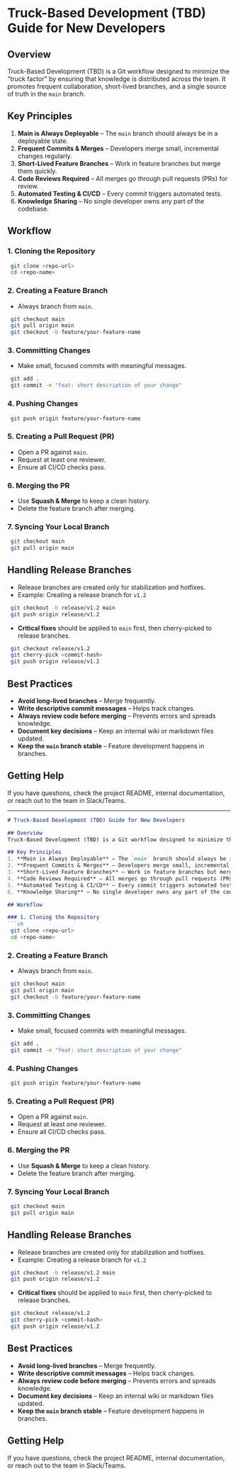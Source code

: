 # Truck-Based Development (TBD) Guide for New Developers

## Overview
Truck-Based Development (TBD) is a Git workflow designed to minimize the "truck factor" by ensuring that knowledge is distributed across the team. It promotes frequent collaboration, short-lived branches, and a single source of truth in the `main` branch.

## Key Principles
1. **Main is Always Deployable** – The `main` branch should always be in a deployable state.
2. **Frequent Commits & Merges** – Developers merge small, incremental changes regularly.
3. **Short-Lived Feature Branches** – Work in feature branches but merge them quickly.
4. **Code Reviews Required** – All merges go through pull requests (PRs) for review.
5. **Automated Testing & CI/CD** – Every commit triggers automated tests.
6. **Knowledge Sharing** – No single developer owns any part of the codebase.

## Workflow

### 1. Cloning the Repository
```sh
 git clone <repo-url>
 cd <repo-name>
```

### 2. Creating a Feature Branch
- Always branch from `main`.
```sh
 git checkout main
 git pull origin main
 git checkout -b feature/your-feature-name
```

### 3. Committing Changes
- Make small, focused commits with meaningful messages.
```sh
 git add .
 git commit -m "feat: short description of your change"
```

### 4. Pushing Changes
```sh
 git push origin feature/your-feature-name
```

### 5. Creating a Pull Request (PR)
- Open a PR against `main`.
- Request at least one reviewer.
- Ensure all CI/CD checks pass.

### 6. Merging the PR
- Use **Squash & Merge** to keep a clean history.
- Delete the feature branch after merging.

### 7. Syncing Your Local Branch
```sh
 git checkout main
 git pull origin main
```

## Handling Release Branches
- Release branches are created only for stabilization and hotfixes.
- Example: Creating a release branch for `v1.2`
```sh
 git checkout -b release/v1.2 main
 git push origin release/v1.2
```

- **Critical fixes** should be applied to `main` first, then cherry-picked to release branches.
```sh
 git checkout release/v1.2
 git cherry-pick <commit-hash>
 git push origin release/v1.2
```

## Best Practices
- **Avoid long-lived branches** – Merge frequently.
- **Write descriptive commit messages** – Helps track changes.
- **Always review code before merging** – Prevents errors and spreads knowledge.
- **Document key decisions** – Keep an internal wiki or markdown files updated.
- **Keep the `main` branch stable** – Feature development happens in branches.

## Getting Help
If you have questions, check the project README, internal documentation, or reach out to the team in Slack/Teams.

---
```md
# Truck-Based Development (TBD) Guide for New Developers

## Overview
Truck-Based Development (TBD) is a Git workflow designed to minimize the "truck factor" by ensuring that knowledge is distributed across the team. It promotes frequent collaboration, short-lived branches, and a single source of truth in the `main` branch.

## Key Principles
1. **Main is Always Deployable** – The `main` branch should always be in a deployable state.
2. **Frequent Commits & Merges** – Developers merge small, incremental changes regularly.
3. **Short-Lived Feature Branches** – Work in feature branches but merge them quickly.
4. **Code Reviews Required** – All merges go through pull requests (PRs) for review.
5. **Automated Testing & CI/CD** – Every commit triggers automated tests.
6. **Knowledge Sharing** – No single developer owns any part of the codebase.

## Workflow

### 1. Cloning the Repository
```sh
 git clone <repo-url>
 cd <repo-name>
```

### 2. Creating a Feature Branch
- Always branch from `main`.
```sh
 git checkout main
 git pull origin main
 git checkout -b feature/your-feature-name
```

### 3. Committing Changes
- Make small, focused commits with meaningful messages.
```sh
 git add .
 git commit -m "feat: short description of your change"
```

### 4. Pushing Changes
```sh
 git push origin feature/your-feature-name
```

### 5. Creating a Pull Request (PR)
- Open a PR against `main`.
- Request at least one reviewer.
- Ensure all CI/CD checks pass.

### 6. Merging the PR
- Use **Squash & Merge** to keep a clean history.
- Delete the feature branch after merging.

### 7. Syncing Your Local Branch
```sh
 git checkout main
 git pull origin main
```

## Handling Release Branches
- Release branches are created only for stabilization and hotfixes.
- Example: Creating a release branch for `v1.2`
```sh
 git checkout -b release/v1.2 main
 git push origin release/v1.2
```

- **Critical fixes** should be applied to `main` first, then cherry-picked to release branches.
```sh
 git checkout release/v1.2
 git cherry-pick <commit-hash>
 git push origin release/v1.2
```

## Best Practices
- **Avoid long-lived branches** – Merge frequently.
- **Write descriptive commit messages** – Helps track changes.
- **Always review code before merging** – Prevents errors and spreads knowledge.
- **Document key decisions** – Keep an internal wiki or markdown files updated.
- **Keep the `main` branch stable** – Feature development happens in branches.

## Getting Help
If you have questions, check the project README, internal documentation, or reach out to the team in Slack/Teams.
```

